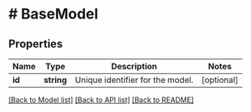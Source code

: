 # # BaseModel

## Properties

Name | Type | Description | Notes
------------ | ------------- | ------------- | -------------
**id** | **string** | Unique identifier for the model. | [optional]

[[Back to Model list]](../../README.md#models) [[Back to API list]](../../README.md#endpoints) [[Back to README]](../../README.md)
